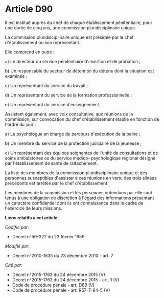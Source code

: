 # Article D90

Il est institué auprès du chef de chaque établissement pénitentiaire, pour une durée de cinq ans, une commission
pluridisciplinaire unique. 

La commission pluridisciplinaire unique est présidée par le chef d'établissement ou son représentant. 

Elle comprend en outre : 

a) Le directeur du service pénitentiaire d'insertion et de probation ; 

b) Un responsable du secteur de détention du détenu dont la situation est examinée ; 

c) Un représentant du service du travail ; 

d) Un représentant du service de la formation professionnelle ; 

e) Un représentant du service d'enseignement. 

Assistent également, avec voix consultative, aux réunions de la commission, sur convocation du chef d'établissement établie
en fonction de l'ordre du jour : 

a) Le psychologue en charge du parcours d'exécution de la peine ; 

b) Un membre du service de la protection judiciaire de la jeunesse ; 

c) Un représentant des équipes soignantes de l'unité de consultations et de soins ambulatoires ou du service médico-
psychologique régional désigné par l'établissement de santé de rattachement. 

La liste des membres de la commission pluridisciplinaire unique et des personnes susceptibles d'assister à ces réunions en
vertu des trois alinéas précédents est arrêtée par le chef d'établissement. 

Les membres de la commission et les personnes entendues par elle sont tenus à une obligation de discrétion à l'égard des
informations présentant un caractère confidentiel dont ils ont connaissance dans le cadre de l'exercice de leurs missions.

**Liens relatifs à cet article**

_Codifié par_:

  - Décret n°59-322 du 23 février 1959

_Modifié par_:

  - Décret n°2010-1635 du 23 décembre 2010 - art. 7

_Cité par_:

  - Décret n°2015-1762 du 24 décembre 2015 (V)
  - Décret n°2015-1762 du 24 décembre 2015 - art. 1 (V)
  - Code de procédure pénale - art. D89 (V)
  - Code de procédure pénale - art. R57-7-84-5 (V)
